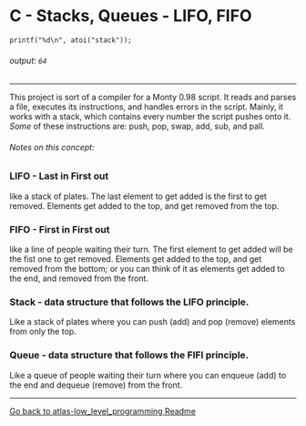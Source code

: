 # C - Stacks, Queues - LIFO, FIFO
`printf("%d\n", atoi("stack"));`
###### output: `64`

---

This project is sort of a compiler for a Monty 0.98 script. It reads and
parses a file, executes its instructions, and handles errors in the script.
Mainly, it works with a stack, which contains every number the script pushes
onto it. *Some* of these instructions are: push, pop, swap, add, sub, and pall. 

###### Notes on this concept:

### LIFO - Last in First out
like a stack of plates. The last element to get added is the first to get removed. Elements get added to the top, and get removed from the top.

### FIFO - First in First out
like a line of people waiting their turn. The first element to get added will be the fist one to get removed. Elements get added to the top, and get removed from the bottom; or you can think of it as elements get added to the end, and removed from the front.


### Stack - data structure that follows the LIFO principle.
Like a stack of plates where you can push (add) and pop (remove) elements from only the top.

### Queue - data structure that follows the FIFI principle.
Like a queue of people waiting their turn where you can enqueue (add) to the end and dequeue (remove) from the front.

---

[Go back to atlas-low_level_programming Readme](https://github.com/Zytronium/atlas-low_level_programming?tab=readme-ov-file#pp1300)
